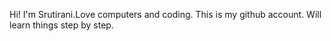 Hi! I'm Srutirani.Love computers and coding.
This is my github account.
Will learn things step by step.
